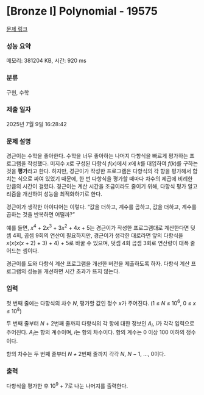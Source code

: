 # [Bronze I] Polynomial - 19575 

[문제 링크](https://www.acmicpc.net/problem/19575) 

### 성능 요약

메모리: 381204 KB, 시간: 920 ms

### 분류

구현, 수학

### 제출 일자

2025년 7월 9일 16:28:42

### 문제 설명

<p>경근이는 수학을 좋아한다. 수학을 너무 좋아하는 나머지 다항식을 빠르게 평가하는 프로그램을 작성했다. 미지수 <em>x</em>로 구성된 다항식 <em>f</em>(<em>x</em>)에서 <em>x</em>에 <em>k</em>를 대입하여 <em>f</em>(<em>k</em>)를 구하는 것을 <strong>평가</strong>라고 한다. 하지만, 경근이가 작성한 프로그램은 다항식의 각 항을 평가해서 합치는 식으로 짜여 있었기 때문에, 한 번 다항식을 평가할 때마다 차수의 제곱에 비례한 만큼의 시간이 걸렸다. 경근이는 계산 시간을 조금이라도 줄이기 위해, 다항식 평가 알고리즘을 개선하여 성능을 최적화하기로 한다.</p>

<p>경근이가 생각한 아이디어는 이렇다. “값을 더하고, 계수를 곱하고, 값을 더하고, 계수를 곱하는 것을 반복하면 어떨까?”</p>

<p>예를 들면, <em>x</em><sup>4</sup> + 2<em>x</em><sup>3</sup> + 3<em>x</em><sup>2</sup> + 4<em>x</em> + 5는 경근이가 작성한 프로그램대로 계산한다면 덧셈 4회, 곱셈 9회의 연산이 필요하지만, 경근이가 생각한 대로라면 앞의 다항식을 <em>x</em>(<em>x</em>(<em>x</em>(<em>x</em> + 2) + 3) + 4) + 5로 바꿀 수 있으며, 덧셈 4회 곱셈 3회로 연산량이 대폭 줄어드는 셈이다.</p>

<p>경근이를 도와 다항식 계산 프로그램을 개선한 버전을 제출하도록 하자. 다항식 계산 프로그램의 성능을 개선하면 시간 초과가 뜨지 않는다.</p>

### 입력 

 <p>첫 번째 줄에는 다항식의 차수 <em>N</em>, 평가할 값인 정수 <em>x</em>가 주어진다. (1 ≤ <em>N</em> ≤ 10<sup>6</sup>, 0 ≤ <em>x</em> ≤ 10<sup>8</sup>)</p>

<p>두 번째 줄부터 <em>N</em> + 2번째 줄까지 다항식의 각 항에 대한 정보인 <em>A<sub>i</sub></em>, <em>i</em>가 각각 입력으로 주어진다. <em>A<sub>i</sub></em>는 항의 계수이며, <em>i</em>는 항의 차수이다. 항의 계수는 0 이상 100 이하의 정수이다.</p>

<p>항의 차수는 두 번째 줄부터 <em>N + </em>2번째 줄까지 각각 <em>N</em>, <em>N</em> − 1, ..., 0이다.</p>

### 출력 

 <p>다항식을 평가한 후 10<sup>9</sup> + 7로 나눈 나머지를 출력한다.</p>

